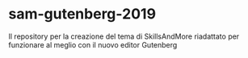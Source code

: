 # sam-gutenberg-2019
Il repository per la creazione del tema di SkillsAndMore riadattato per funzionare al meglio con il nuovo editor Gutenberg
